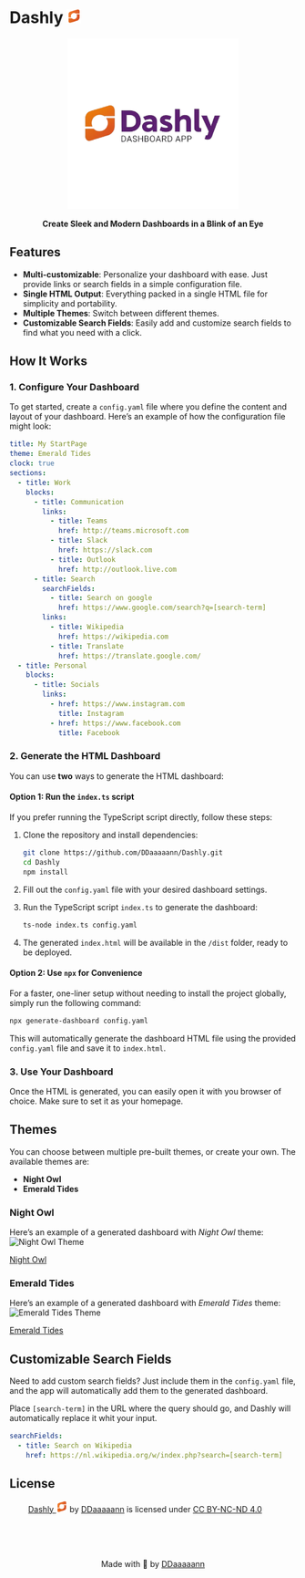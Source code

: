# Dashly <img src="./assets/favicon/favicon.svg" alt="Dashly Logo" width="25"/>

<div align="center">
  <img src="./assets/logo.png" alt="Dashly Logo" width="300"/>
</div>

<p align="center">
  <strong>Create Sleek and Modern Dashboards in a Blink of an Eye</strong>
</p>

## Features

- **Multi-customizable**: Personalize your dashboard with ease. Just provide links or search fields
  in a simple configuration file.
- **Single HTML Output**: Everything packed in a single HTML file for simplicity and portability.
- **Multiple Themes**: Switch between different themes.
- **Customizable Search Fields**: Easily add and customize search fields to find what you need with
  a click.

## How It Works

### 1. **Configure Your Dashboard**

To get started, create a `config.yaml` file where you define the content and layout of your
dashboard. Here’s an example of how the configuration file might look:

```yaml
title: My StartPage
theme: Emerald Tides
clock: true
sections:
  - title: Work
    blocks:
      - title: Communication
        links:
          - title: Teams
            href: http://teams.microsoft.com
          - title: Slack
            href: https://slack.com
          - title: Outlook
            href: http://outlook.live.com
      - title: Search
        searchFields:
          - title: Search on google
            href: https://www.google.com/search?q=[search-term]
        links:
          - title: Wikipedia
            href: https://wikipedia.com
          - title: Translate
            href: https://translate.google.com/
  - title: Personal
    blocks:
      - title: Socials
        links:
          - href: https://www.instagram.com
            title: Instagram
          - href: https://www.facebook.com
            title: Facebook
```

### 2. **Generate the HTML Dashboard**

You can use **two** ways to generate the HTML dashboard:

#### Option 1: Run the `index.ts` script

If you prefer running the TypeScript script directly, follow these steps:

1. Clone the repository and install dependencies:

    ```bash
    git clone https://github.com/DDaaaaann/Dashly.git
    cd Dashly
    npm install
    ```

2. Fill out the `config.yaml` file with your desired dashboard settings.

3. Run the TypeScript script `index.ts` to generate the dashboard:

    ```bash
    ts-node index.ts config.yaml
    ```

4. The generated `index.html` will be available in the `/dist` folder, ready to be deployed.

#### Option 2: Use `npx` for Convenience

For a faster, one-liner setup without needing to install the project globally, simply run the
following command:

```bash
npx generate-dashboard config.yaml
```

This will automatically generate the dashboard HTML file using the provided `config.yaml` file and
save it to `index.html`.

### 3. **Use Your Dashboard**

Once the HTML is generated, you can easily open it with you browser of choice. Make sure to set it
as your homepage.

## Themes

You can choose between multiple pre-built themes, or create your own. The available themes are:

- **Night Owl**
- **Emerald Tides**

### Night Owl

Here’s an example of a generated dashboard with _Night Owl_ theme:
![Night Owl Theme](https://github.com/user-attachments/assets/2f35018f-5abf-498f-9de7-d60bb9037d3f)

<a href="/examples/Night Owl/index.html">Night Owl</a>

### Emerald Tides

Here’s an example of a generated dashboard with _Emerald Tides_ theme:
![Emerald Tides Theme](https://github.com/user-attachments/assets/767ee69c-4e84-4e43-975d-41739e540391)

<a href="/examples/Emerald Tides/index.html">Emerald Tides</a>

## Customizable Search Fields

Need to add custom search fields? Just include them in the `config.yaml` file, and the app will
automatically add them to the generated dashboard.

Place `[search-term]` in the URL where the query should go, and Dashly will automatically replace it
whit your input.

```yaml
searchFields:
  - title: Search on Wikipedia
    href: https://nl.wikipedia.org/w/index.php?search=[search-term]
```

## License

<div align="center">
<p><a property="dct:title" rel="cc:attributionURL" href="https://github.com/DDaaaaann/Dashly">Dashly <img src="./assets/favicon/favicon.svg" alt="Dashly Logo" width="20"/></a> by <a rel="cc:attributionURL dct:creator" property="cc:attributionName" href="https://ddaaaaann.nl">DDaaaaann</a> is licensed under <a href="https://creativecommons.org/licenses/by-nc-nd/4.0/?ref=chooser-v1" target="_blank" rel="license noopener noreferrer" style="display:inline-block;">CC BY-NC-ND 4.0</a>  <img style="height:22px!important;margin-left:3px;vertical-align:text-bottom;" src="https://mirrors.creativecommons.org/presskit/icons/cc.svg?ref=chooser-v1" alt="">  <img style="height:22px!important;margin-left:3px;vertical-align:text-bottom;" src="https://mirrors.creativecommons.org/presskit/icons/by.svg?ref=chooser-v1" alt="">  <img style="height:22px!important;margin-left:3px;vertical-align:text-bottom;" src="https://mirrors.creativecommons.org/presskit/icons/nc.svg?ref=chooser-v1" alt="">  <img style="height:22px!important;margin-left:3px;vertical-align:text-bottom;" src="https://mirrors.creativecommons.org/presskit/icons/nd.svg?ref=chooser-v1" alt=""></p>
</div>

<br>
<br>
<br>

<p align="center"> Made with 🧡 by <a href="https://github.com/DDaaaaann">DDaaaaann</a></p>
